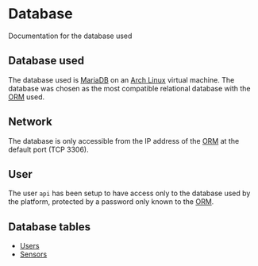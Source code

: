 # Database
Documentation for the database used

## Database used
The database used is [MariaDB](https://mariadb.org/) on an [Arch Linux](https://archlinuxarm.org/) virtual machine. The database was chosen as the most compatible relational database with the [ORM](ORM.md) used.

## Network
The database is only accessible from the IP address of the [ORM](ORM.md) at the default port (TCP 3306).

## User
The user `api` has been setup to have access only to the database used by the platform, protected by a password only known to the [ORM](ORM.md).

## Database tables
- [Users](db/USERS.md)
- [Sensors](db/SENSORS.md)
